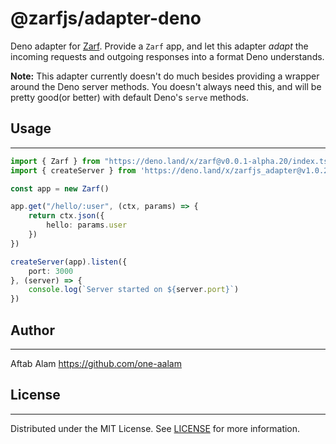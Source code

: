 # @zarfjs/adapter-deno

Deno adapter for [Zarf](https://github.com/zarfjs/zarf). Provide a `Zarf` app, and let this adapter _adapt_ the incoming requests and outgoing responses into a format Deno understands.

**Note:** This adapter currently doesn't do much besides providing a wrapper around the Deno server methods. You doesn't always need this, and will be pretty good(or better) with default Deno's `serve` methods.

## Usage
---
```ts
import { Zarf } from "https://deno.land/x/zarf@v0.0.1-alpha.20/index.ts"
import { createServer } from 'https://deno.land/x/zarfjs_adapter@v1.0.2/index.ts'

const app = new Zarf()

app.get("/hello/:user", (ctx, params) => {
    return ctx.json({
        hello: params.user
    })
})

createServer(app).listen({
    port: 3000
}, (server) => {
    console.log(`Server started on ${server.port}`)
})
```

## Author
---
Aftab Alam https://github.com/one-aalam

## License
---
Distributed under the MIT License. See [LICENSE](./LICENSE) for more information.
